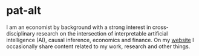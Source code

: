 # pat-alt

I am an economist by background with a strong interest in cross-disciplinary research on the intersection of interpretable artificial intelligence (AI), causal inference, economics and finance. On my [website](https://www.paltmezer.com/) I occasionally share content related to my work, research and other things.
